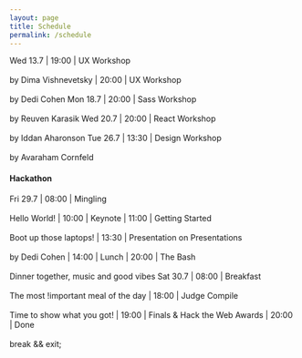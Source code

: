 ```yaml
---
layout: page
title: Schedule
permalink: /schedule
---
```


Wed 13.7 | 19:00 | UX Workshop <br /><br /> by Dima Vishnevetsky
         | 20:00 | UX Workshop <br /><br /> by Dedi Cohen
Mon 18.7 | 20:00 | Sass Workshop <br /><br /> by Reuven Karasik
Wed 20.7 | 20:00 | React Workshop <br /><br /> by Iddan Aharonson
Tue 26.7 | 13:30 | Design Workshop <br /><br /> by Avaraham Cornfeld


#### Hackathon

Fri 29.7 | 08:00 | Mingling <br /><br /> Hello World!
         | 10:00 | Keynote
         | 11:00 | Getting Started <br /><br /> Boot up those laptops!
         | 13:30 | Presentation on Presentations <br /><br /> by Dedi Cohen
         | 14:00 | Lunch
         | 20:00 | The Bash <br /><br /> Dinner together, music and good vibes
Sat 30.7 | 08:00 | Breakfast <br /><br /> The most !important meal of the day
         | 18:00 | Judge Compile <br /><br /> Time to show what you got!
         | 19:00 | Finals & Hack the Web Awards
         | 20:00 | Done <br /><br /> break && exit;
